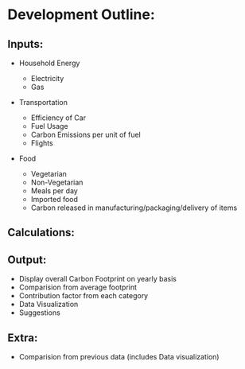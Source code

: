 # Development Outline:

## Inputs:

- Household Energy
  - Electricity
  - Gas

- Transportation
  - Efficiency of Car
  - Fuel Usage
  - Carbon Emissions per unit of fuel
  - Flights

- Food
  - Vegetarian
  - Non-Vegetarian
  - Meals per day 
  - Imported food
  - Carbon released in manufacturing/packaging/delivery of items

## Calculations:


## Output:

- Display overall Carbon Footprint on yearly basis
- Comparision from average footprint
- Contribution factor from each category
- Data Visualization
- Suggestions

## Extra:

- Comparision from previous data (includes Data visualization)

